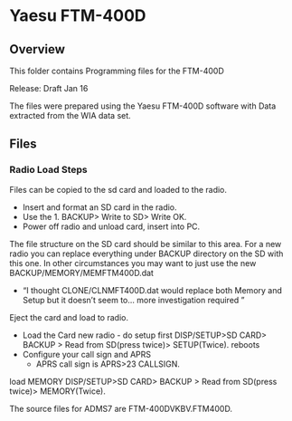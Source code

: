 # Yaesu FTM-400D

##  Overview

This folder contains Programming files for the FTM-400D

Release: Draft Jan 16


The files were prepared using the Yaesu FTM-400D software with Data extracted from the WIA data set.

## Files

### Radio Load Steps

Files can be copied to the sd card and loaded to the radio.
* Insert and format an SD card in the radio.
* Use the 1. BACKUP> Write to SD> Write OK.
* Power off radio and unload card, insert into PC.

The file structure on the SD card should be similar to this area.
For a new radio you can replace everything under BACKUP directory on the SD with this one. In other circumstances you may want to just use the new BACKUP/MEMORY/MEMFTM400D.dat

* “I thought CLONE/CLNMFT400D.dat would replace both Memory and Setup but it doesn’t seem to… more investigation required ”

Eject the card and load to radio.
* Load the Card 
new radio - do setup first
   DISP/SETUP>SD CARD> BACKUP > Read from SD(press twice)> SETUP(Twice).
reboots
* Configure your call sign and APRS
   - APRS call sign is APRS>23 CALLSIGN.

load MEMORY
   DISP/SETUP>SD CARD> BACKUP > Read from SD(press twice)> MEMORY(Twice).


The source files for ADMS7 are FTM-400DVKBV.FTM400D.

